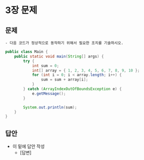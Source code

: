 # 3장 문제

## 문제

    - 다음 코드가 정상적으로 동작하기 위해서 필요한 조치를 기술하시오.

```java
public class Main {
    public static void main(String[] args) {
        try {
            int sum = 0;
            int[] array = { 1, 2, 3, 4, 5, 6, 7, 8, 9, 10 };
            for (int i = 0; i < array.length; i++) {
                sum = sum + array[i];
            }
        } catch (ArrayIndexOutOfBoundsException e) {
            e.getMessage();
        }

        System.out.println(sum);
    }
}
```

## 답안

- 이 밑에 답안 작성
  - [답변]
